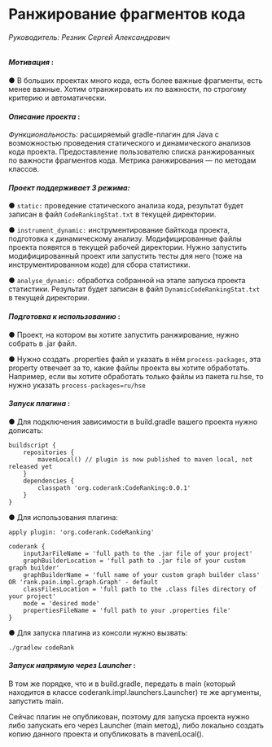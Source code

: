 # Ранжирование фрагментов кода
###### Руководитель: Резник Сергей Александрович
#### *Мотивация* :

● В больших проектах много кода, есть более важные фрагменты, есть
менее важные. Хотим отранжировать их по важности, по строгому критерию и
автоматически.

#### *Описание проекта* :
*Функциональность:* расширяемый gradle-плагин для Java с возможностью проведения статического и
динамического анализов кода проекта. Предоставление пользователю списка ранжированных по важности фрагментов кода. Метрика ранжирования — по методам классов.

#### *Проект поддерживает 3 режима:*

● `static:` проведение статического анализа кода, результат будет записан в файл `CodeRankingStat.txt` в текущей директории.

● `instrument_dynamic:` инструментирование байткода проекта, подготовка к динамическому анализу. Модифицированные файлы проекта появятся в текущей рабочей директории. 
Нужно запустить модифицированный проект или запустить тесты для него (тоже на инструментированном коде) для сбора статистики.

● `analyse_dynamic:` обработка собранной на этапе запуска проекта статистики. Результат будет записан в файл `DynamicCodeRankingStat.txt` в текущей директории.

#### *Подготовка к использованию* :

● Проект, на котором вы хотите запустить ранжирование, нужно собрать в .jar файл.

● Нужно создать .properties файл и указать в нём `process-packages`, эта property отвечает за то, какие файлы проекта вы хотите обработать.
Например, если вы хотите обработать только файлы из пакета ru.hse, то нужно указать `process-packages=ru/hse`

#### *Запуск плагина* :

● Для подключения зависимости в build.gradle вашего проекта нужно дописать:
```
buildscript {
    repositories {
        mavenLocal() // plugin is now published to maven local, not released yet
    }
    dependencies {
        classpath 'org.coderank:CodeRanking:0.0.1'
    }
}
```
● Для использования плагина:
```
apply plugin: 'org.coderank.CodeRanking'

coderank {
    inputJarFileName = 'full path to the .jar file of your project'
    graphBuilderLocation = 'full path to .jar file of your custom graph builder'
    graphBuilderName = 'full name of your custom graph builder class' OR 'rank.pain.impl.graph.Graph' - default
    classFilesLocation = 'full path to the .class files directory of your project'
    mode = 'desired mode'
    propertiesFileName = 'full path to your .properties file'
}
```
● Для запуска плагина из консоли нужно вызвать:
```
./gradlew codeRank 
```

#### *Запуск напрямую через Launcher* :
В том же порядке, что и в build.gradle, передать в main (который находится в классе coderank.impl.launchers.Launcher) те же аргументы, запустить main.

Сейчас плагин не опубликован, поэтому для запуска проекта нужно либо запускать его через Launcher (main метод),
либо локально создать копию данного проекта и опубликовать в mavenLocal().
